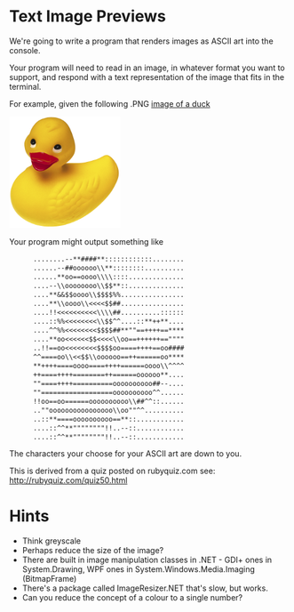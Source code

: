 # Text Image Previews

We're going to write a program that renders images as ASCII art into the console.

Your program will need to read in an image, in whatever format you want to support, and respond with a text representation of the image that fits in the terminal.

For example, given the following .PNG [image of a duck](Ducky.png)

<img src="Ducky.png" width="200" height="200"/>

Your program might output something like


          ........--**####**::::::::::::........
          ......--##oooooo\\**::::::::..........
          ......**oo==oooo\\\\::::..............
          ....--\\oooooooo\\$$**::..............
          ....**&&$$oooo\\$$$$%%................
          ....**\\oooo\\<<<<$$##................
          ....!!<<<<<<<<<<\\\\##..........::::::
          ....::%%<<<<<<<<\\$$^^....::**++**....
          ....^^%%<<<<<<<<$$$$##**""==++++==****
          ....**oo<<<<<<$$<<<<\\oo==++++++==""""
          ..!!==oo<<<<<<<<$$$$oo====++++==oo####
          ^^====oo\\<<$$\\oooooo==++======oo****
          **++++====oooo====++++======oooo\\^^^^
          ++====++++========++======oooooo**....
          ""====++++==========oooooooooo##--....
          ""==================oooooooooo^^......
          !!oo==oo======oooooooooo\\##^^::......
          ..""oooooooooooooooo\\oo""^^..........
          ..::**====oooooooooo==**::............
          ....::^^**""""""""!!..--::............
          ....::^^**""""""""!!..--::............


The characters your choose for your ASCII art are down to you.

This is derived from a quiz posted on rubyquiz.com see: http://rubyquiz.com/quiz50.html

# Hints

 * Think greyscale
 * Perhaps reduce the size of the image?
 * There are built in image manipulation classes in .NET - GDI+ ones in System.Drawing, WPF ones in System.Windows.Media.Imaging (BitmapFrame)
 * There's a package called ImageResizer.NET that's slow, but works.
 * Can you reduce the concept of a colour to a single number?
